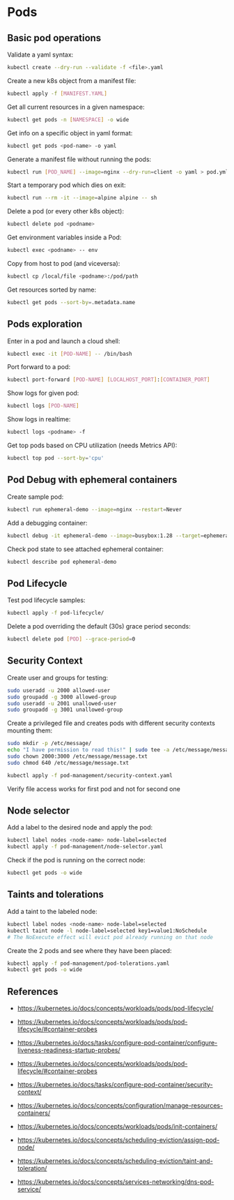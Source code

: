 
# Pods

## Basic pod operations

Validate a yaml syntax:

```bash
kubectl create --dry-run --validate -f <file>.yaml
```

Create a new k8s object from a manifest file:

```bash
kubectl apply -f [MANIFEST.YAML]
```

Get all current resources in a given namespace:

```bash
kubectl get pods -n [NAMESPACE] -o wide
```

Get info on a specific object in yaml format:

```bash
kubectl get pods <pod-name> -o yaml
```

Generate a manifest file without running the pods:

```bash
kubectl run [POD_NAME] --image=nginx --dry-run=client -o yaml > pod.yml
```

Start a temporary pod which dies on exit:

```bash
kubectl run --rm -it --image=alpine alpine -- sh
```

Delete a pod (or every other k8s object):

```bash
kubectl delete pod <podname>
```

Get environment variables inside a Pod:

```bash
kubectl exec <podname> -- env
```

Copy from host to pod (and viceversa):

```bash
kubectl cp /local/file <podname>:/pod/path
```

Get resources sorted by name:

```bash
kubectl get pods --sort-by=.metadata.name
```


## Pods exploration

Enter in a pod and launch a cloud shell:

```bash
kubectl exec -it [POD-NAME] -- /bin/bash
```

Port forward to a pod:

```bash
kubectl port-forward [POD-NAME] [LOCALHOST_PORT]:[CONTAINER_PORT]
```

Show logs for given pod:

```bash
kubectl logs [POD-NAME]
```

Show logs in realtime:

```bash
kubectl logs <podname> -f
```

Get top pods based on CPU utilization (needs Metrics API):

```bash
kubectl top pod --sort-by='cpu'
```

## Pod Debug with ephemeral containers

Create sample pod:

```bash
kubectl run ephemeral-demo --image=nginx --restart=Never
```

Add a debugging container:

```bash
kubectl debug -it ephemeral-demo --image=busybox:1.28 --target=ephemeral-demo
```

Check pod state to see attached ephemeral container:

```bash
kubectl describe pod ephemeral-demo
```

## Pod Lifecycle

Test pod lifecycle samples:

```bash
kubectl apply -f pod-lifecycle/
```

Delete a pod overriding the default (30s) grace period seconds:

```bash
kubectl delete pod [POD] --grace-period=0
```

## Security Context

Create user and groups for testing:

```bash
sudo useradd -u 2000 allowed-user
sudo groupadd -g 3000 allowed-group
sudo useradd -u 2001 unallowed-user
sudo groupadd -g 3001 unallowed-group
```

Create a privileged file and creates pods with different security contexts mounting them:

```bash
sudo mkdir -p /etc/message/
echo "I have permission to read this!" | sudo tee -a /etc/message/message.txt
sudo chown 2000:3000 /etc/message/message.txt
sudo chmod 640 /etc/message/message.txt

kubectl apply -f pod-management/security-context.yaml
```

Verify file access works for first pod and not for second one

## Node selector

Add a label to the desired node and apply the pod:

```bash
kubectl label nodes <node-name> node-label=selected
kubectl apply -f pod-management/node-selector.yaml
```

Check if the pod is running on the correct node:

```bash
kubectl get pods -o wide
```

## Taints and tolerations

Add a taint to the labeled node:

```bash
kubectl label nodes <node-name> node-label=selected
kubectl taint node -l node-label=selected key1=value1:NoSchedule
# The NoExecute effect will evict pod already running on that node
```

Create the 2 pods and see where they have been placed:

```bash
kubectl apply -f pod-management/pod-tolerations.yaml
kubectl get pods -o wide
```

## References

- https://kubernetes.io/docs/concepts/workloads/pods/pod-lifecycle/

- https://kubernetes.io/docs/concepts/workloads/pods/pod-lifecycle/#container-probes

- https://kubernetes.io/docs/tasks/configure-pod-container/configure-liveness-readiness-startup-probes/

- https://kubernetes.io/docs/concepts/workloads/pods/pod-lifecycle/#container-probes

- https://kubernetes.io/docs/tasks/configure-pod-container/security-context/

- https://kubernetes.io/docs/concepts/configuration/manage-resources-containers/

- https://kubernetes.io/docs/concepts/workloads/pods/init-containers/

- https://kubernetes.io/docs/concepts/scheduling-eviction/assign-pod-node/

- https://kubernetes.io/docs/concepts/scheduling-eviction/taint-and-toleration/

- https://kubernetes.io/docs/concepts/services-networking/dns-pod-service/